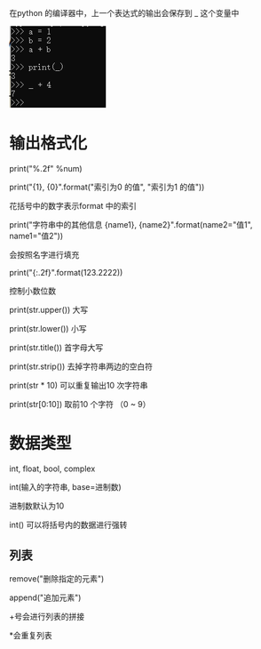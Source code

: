 在python 的编译器中，上一个表达式的输出会保存到 _ 这个变量中

![image-20240331192737948](image/python入门/image-20240331192737948.png)

# 输出格式化

print("%.2f" %num)



print("{1}, {0}".format("索引为0 的值", "索引为1 的值"))

花括号中的数字表示format 中的索引



print("字符串中的其他信息 {name1}, {name2}".format(name2="值1", name1="值2"))

会按照名字进行填充



print("{:.2f}".format(123.2222))

控制小数位数



print(str.upper())	大写

print(str.lower())	小写	

print(str.title())	首字母大写

print(str.strip())	去掉字符串两边的空白符

print(str * 10)		可以重复输出10 次字符串

print(str[0:10])		取前10 个字符 （0 ~ 9）

# 数据类型

int, float, bool, complex



int(输入的字符串, base=进制数)

进制数默认为10



int() 可以将括号内的数据进行强转



## 列表

remove("删除指定的元素")

append("追加元素")



+号会进行列表的拼接

*会重复列表



